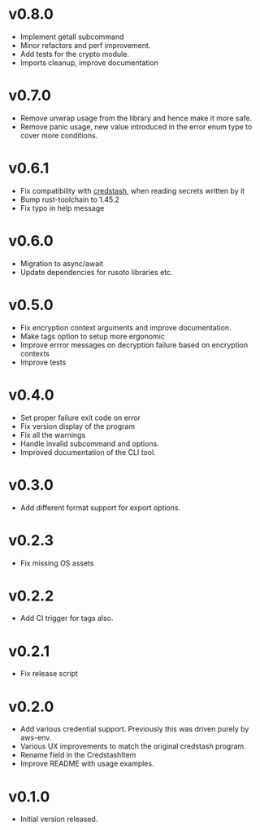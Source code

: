 # v0.8.0

* Implement getall subcommand
* Minor refactors and perf improvement.
* Add tests for the crypto module.
* Imports cleanup, improve documentation

# v0.7.0

* Remove unwrap usage from the library and hence make it more safe.
* Remove panic usage, new value introduced in the error enum type to
  cover more conditions.

# v0.6.1

* Fix compatibility with [credstash](https://github.com/fugue/credstash), when reading secrets written by it
* Bump rust-toolchain to 1.45.2
* Fix typo in help message

# v0.6.0

* Migration to async/await
* Update dependencies for rusoto libraries etc.

# v0.5.0

* Fix encryption context arguments and improve documentation.
* Make tags option to setup more ergonomic
* Improve errror messages on decryption failure based on encryption contexts
* Improve tests

# v0.4.0

* Set proper failure exit code on error
* Fix version display of the program
* Fix all the warnings
* Handle invalid subcommand and options.
* Improved documentation of the CLI tool.

# v0.3.0 

* Add different format support for export options.

# v0.2.3

* Fix missing OS assets

# v0.2.2

* Add CI trigger for tags also.

# v0.2.1

* Fix release script

# v0.2.0

* Add various credential support. Previously this was driven purely by aws-env.
* Various UX improvements to match the original credstash program.
* Rename field in the CredstashItem
* Improve README with usage examples.

# v0.1.0

* Initial version released.
